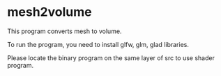# mesh2volume
This program converts mesh to volume.

To run the program, you need to install glfw, glm, glad libraries.

Please locate the binary program on the same layer of src to use shader program.
